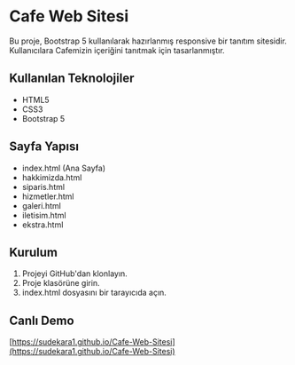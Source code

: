 # Cafe Web Sitesi
Bu proje, Bootstrap 5 kullanılarak hazırlanmış responsive bir tanıtım sitesidir.
Kullanıcılara Cafemizin içeriğini tanıtmak için tasarlanmıştır.

## Kullanılan Teknolojiler
- HTML5
- CSS3
- Bootstrap 5

## Sayfa Yapısı
- index.html (Ana Sayfa)
- hakkimizda.html
- siparis.html
- hizmetler.html
- galeri.html
- iletisim.html
- ekstra.html

## Kurulum
1. Projeyi GitHub'dan klonlayın.
2. Proje klasörüne girin.
3. index.html dosyasını bir tarayıcıda açın.

## Canlı Demo
[https://sudekara1.github.io/Cafe-Web-Sitesi](https://sudekara1.github.io/Cafe-Web-Sitesi)

